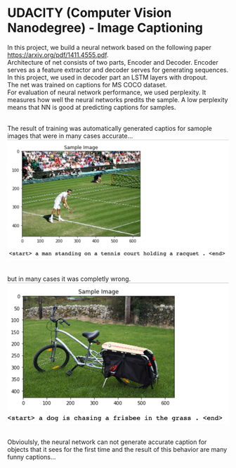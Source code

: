 # UDACITY (Computer Vision Nanodegree) - Image Captioning

 In this project, we build a neural network based on the following paper https://arxiv.org/pdf/1411.4555.pdf. 
 <br>Architecture of net consists of two parts, Encoder and Decoder. Encoder serves as a feature extractor and decoder serves for generating sequences. In this project, we used in decoder part an LSTM layers with dropout.
 <br>The net was trained on captions for MS COCO dataset.
 <br>For evaluation of neural network performance, we used perplexity. It measures how well the neural networks predits the sample. A low perplexity means that NN is good at predicting captions for samples.
 
 <br>The result of training was automatically generated captios for samople images that were in many cases accurate...<br>
![alt text](https://github.com/koles289/udacity-Image-Captioning/blob/master/Good_example.png?raw=true)
 
 <br>but in many cases it was completly wrong.<br>
![alt text](https://github.com/koles289/udacity-Image-Captioning/blob/master/bad_example.png?raw=true)

<br>Obvioulsly, the neural network can not generate accurate caption for objects that it sees for the first time and the result of this behavior are many funny captions...
